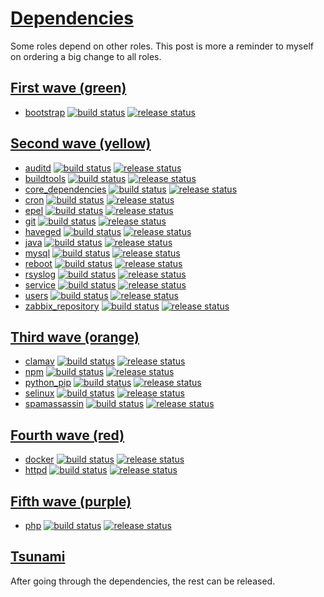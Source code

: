 # [Dependencies](#dependencies)

Some roles depend on other roles. This post is more a reminder to myself on ordering a big change to all roles.

## [First wave (green)](#first-wave)
- [bootstrap](https://github.com/robertdebock/ansible-role-bootstrap) [![build status](https://api.travis-ci.org/robertdebock/ansible-role-bootstrap.svg?branch=master)](https://travis-ci.org/robertdebock/ansible-role-bootstrap) [![release status](https://img.shields.io/github/commits-since/robertdebock/ansible-role-bootstrap/latest.svg)](https://github.com/robertdebock/ansible-role-bootstrap/releases)

## [Second wave (yellow)](#second-wave)
- [auditd](https://github.com/robertdebock/ansible-role-auditd) [![build status](https://api.travis-ci.org/robertdebock/ansible-role-auditd.svg?branch=master)](https://travis-ci.org/robertdebock/ansible-role-auditd) [![release status](https://img.shields.io/github/commits-since/robertdebock/ansible-role-auditd/latest.svg)](https://github.com/robertdebock/ansible-role-auditd/releases)
- [buildtools](https://github.com/robertdebock/ansible-role-buildtools) [![build status](https://api.travis-ci.org/robertdebock/ansible-role-buildtools.svg?branch=master)](https://travis-ci.org/robertdebock/ansible-role-buildtools) [![release status](https://img.shields.io/github/commits-since/robertdebock/ansible-role-buildtools/latest.svg)](https://github.com/robertdebock/ansible-role-buildtools/releases)
- [core_dependencies](https://github.com/robertdebock/ansible-role-core_dependencies) [![build status](https://api.travis-ci.org/robertdebock/ansible-role-core_dependencies.svg?branch=master)](https://travis-ci.org/robertdebock/ansible-role-core_dependencies) [![release status](https://img.shields.io/github/commits-since/robertdebock/ansible-role-core_dependencies/latest.svg)](https://github.com/robertdebock/ansible-role-core_dependencies/releases)
- [cron](https://github.com/robertdebock/ansible-role-cron) [![build status](https://api.travis-ci.org/robertdebock/ansible-role-cron.svg?branch=master)](https://travis-ci.org/robertdebock/ansible-role-cron) [![release status](https://img.shields.io/github/commits-since/robertdebock/ansible-role-cron/latest.svg)](https://github.com/robertdebock/ansible-role-cron/releases)
- [epel](https://github.com/robertdebock/ansible-role-epel) [![build status](https://api.travis-ci.org/robertdebock/ansible-role-epel.svg?branch=master)](https://travis-ci.org/robertdebock/ansible-role-epel) [![release status](https://img.shields.io/github/commits-since/robertdebock/ansible-role-epel/latest.svg)](https://github.com/robertdebock/ansible-role-epel/releases)
- [git](https://github.com/robertdebock/ansible-role-git) [![build status](https://api.travis-ci.org/robertdebock/ansible-role-git.svg?branch=master)](https://travis-ci.org/robertdebock/ansible-role-git) [![release status](https://img.shields.io/github/commits-since/robertdebock/ansible-role-git/latest.svg)](https://github.com/robertdebock/ansible-role-git/releases)
- [haveged](https://github.com/robertdebock/ansible-role-haveged) [![build status](https://api.travis-ci.org/robertdebock/ansible-role-haveged.svg?branch=master)](https://travis-ci.org/robertdebock/ansible-role-haveged) [![release status](https://img.shields.io/github/commits-since/robertdebock/ansible-role-haveged/latest.svg)](https://github.com/robertdebock/ansible-role-haveged/releases)
- [java](https://github.com/robertdebock/ansible-role-java) [![build status](https://api.travis-ci.org/robertdebock/ansible-role-java.svg?branch=master)](https://travis-ci.org/robertdebock/ansible-role-java) [![release status](https://img.shields.io/github/commits-since/robertdebock/ansible-role-java/latest.svg)](https://github.com/robertdebock/ansible-role-java/releases)
- [mysql](https://github.com/robertdebock/ansible-role-mysql) [![build status](https://api.travis-ci.org/robertdebock/ansible-role-mysql.svg?branch=master)](https://travis-ci.org/robertdebock/ansible-role-mysql) [![release status](https://img.shields.io/github/commits-since/robertdebock/ansible-role-mysql/latest.svg)](https://github.com/robertdebock/ansible-role-mysql/releases)
- [reboot](https://github.com/robertdebock/ansible-role-reboot) [![build status](https://api.travis-ci.org/robertdebock/ansible-role-reboot.svg?branch=master)](https://travis-ci.org/robertdebock/ansible-role-reboot) [![release status](https://img.shields.io/github/commits-since/robertdebock/ansible-role-reboot/latest.svg)](https://github.com/robertdebock/ansible-role-reboot/releases)
- [rsyslog](https://github.com/robertdebock/ansible-role-rsyslog) [![build status](https://api.travis-ci.org/robertdebock/ansible-role-rsyslog.svg?branch=master)](https://travis-ci.org/robertdebock/ansible-role-rsyslog) [![release status](https://img.shields.io/github/commits-since/robertdebock/ansible-role-rsyslog/latest.svg)](https://github.com/robertdebock/ansible-role-rsyslog/releases)
- [service](https://github.com/robertdebock/ansible-role-service) [![build status](https://api.travis-ci.org/robertdebock/ansible-role-service.svg?branch=master)](https://travis-ci.org/robertdebock/ansible-role-service) [![release status](https://img.shields.io/github/commits-since/robertdebock/ansible-role-service/latest.svg)](https://github.com/robertdebock/ansible-role-service/releases)
- [users](https://github.com/robertdebock/ansible-role-users) [![build status](https://api.travis-ci.org/robertdebock/ansible-role-users.svg?branch=master)](https://travis-ci.org/robertdebock/ansible-role-users) [![release status](https://img.shields.io/github/commits-since/robertdebock/ansible-role-users/latest.svg)](https://github.com/robertdebock/ansible-role-users/releases)
- [zabbix_repository](https://github.com/robertdebock/ansible-role-zabbix_repository) [![build status](https://api.travis-ci.org/robertdebock/ansible-role-zabbix_repository.svg?branch=master)](https://travis-ci.org/robertdebock/ansible-role-zabbix_repository) [![release status](https://img.shields.io/github/commits-since/robertdebock/ansible-role-zabbix_repository/latest.svg)](https://github.com/robertdebock/ansible-role-zabbix_repository/releases)

## [Third wave (orange)](#third-wave)
- [clamav](https://github.com/robertdebock/ansible-role-clamav) [![build status](https://api.travis-ci.org/robertdebock/ansible-role-clamav.svg?branch=master)](https://travis-ci.org/robertdebock/ansible-role-clamav) [![release status](https://img.shields.io/github/commits-since/robertdebock/ansible-role-clamav/latest.svg)](https://github.com/robertdebock/ansible-role-clamav/releases)
- [npm](https://github.com/robertdebock/ansible-role-npm) [![build status](https://api.travis-ci.org/robertdebock/ansible-role-npm.svg?branch=master)](https://travis-ci.org/robertdebock/ansible-role-npm) [![release status](https://img.shields.io/github/commits-since/robertdebock/ansible-role-npm/latest.svg)](https://github.com/robertdebock/ansible-role-npm/releases)
- [python_pip](https://github.com/robertdebock/ansible-role-python_pip) [![build status](https://api.travis-ci.org/robertdebock/ansible-role-python_pip.svg?branch=master)](https://travis-ci.org/robertdebock/ansible-role-python_pip) [![release status](https://img.shields.io/github/commits-since/robertdebock/ansible-role-python_pip/latest.svg)](https://github.com/robertdebock/ansible-role-python_pip/releases)
- [selinux](https://github.com/robertdebock/ansible-role-selinux) [![build status](https://api.travis-ci.org/robertdebock/ansible-role-selinux.svg?branch=master)](https://travis-ci.org/robertdebock/ansible-role-selinux) [![release status](https://img.shields.io/github/commits-since/robertdebock/ansible-role-selinux/latest.svg)](https://github.com/robertdebock/ansible-role-selinux/releases)
- [spamassassin](https://github.com/robertdebock/ansible-role-spamassassin) [![build status](https://api.travis-ci.org/robertdebock/ansible-role-spamassassin.svg?branch=master)](https://travis-ci.org/robertdebock/ansible-role-spamassassin) [![release status](https://img.shields.io/github/commits-since/robertdebock/ansible-role-spamassassin/latest.svg)](https://github.com/robertdebock/ansible-role-spamassassin/releases)

## [Fourth wave (red)](#fourth-wave)
- [docker](https://github.com/robertdebock/ansible-role-docker) [![build status](https://api.travis-ci.org/robertdebock/ansible-role-docker.svg?branch=master)](https://travis-ci.org/robertdebock/ansible-role-docker) [![release status](https://img.shields.io/github/commits-since/robertdebock/ansible-role-docker/latest.svg)](https://github.com/robertdebock/ansible-role-docker/releases)
- [httpd](https://github.com/robertdebock/ansible-role-httpd) [![build status](https://api.travis-ci.org/robertdebock/ansible-role-httpd.svg?branch=master)](https://travis-ci.org/robertdebock/ansible-role-httpd) [![release status](https://img.shields.io/github/commits-since/robertdebock/ansible-role-httpd/latest.svg)](https://github.com/robertdebock/ansible-role-httpd/releases)

## [Fifth wave (purple)](#fifth-wave)
- [php](https://github.com/robertdebock/ansible-role-php) [![build status](https://api.travis-ci.org/robertdebock/ansible-role-php.svg?branch=master)](https://travis-ci.org/robertdebock/ansible-role-php) [![release status](https://img.shields.io/github/commits-since/robertdebock/ansible-role-php/latest.svg)](https://github.com/robertdebock/ansible-role-php/releases)

## [Tsunami](#tsunami)

After going through the dependencies, the rest can be released.
